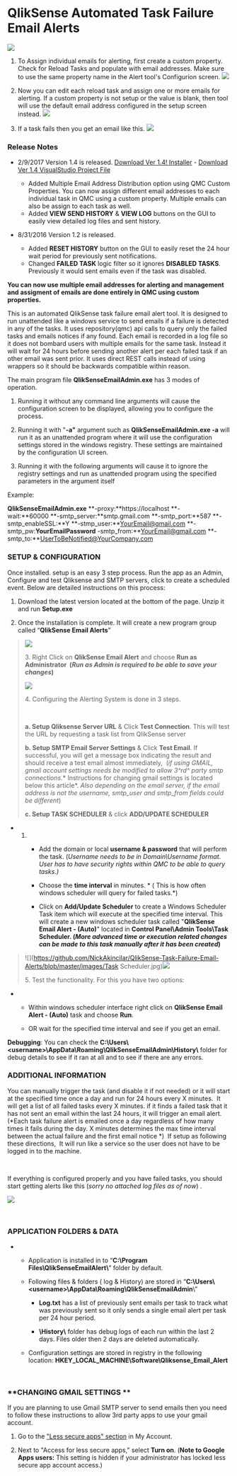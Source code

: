 
QlikSense Automated Task Failure Email Alerts
=============================================

![](https://github.com/NickAkincilar/QlikSense-Task-Failure-Email-Alerts/blob/master/images/ScreenshotV14a.png)


1. To Assign individual emails for alerting, first create a custom property. Check for Reload Tasks and populate with email addresses. Make sure to use the same property name in the Alert tool's Configurion screen.
![](https://github.com/NickAkincilar/QlikSense-Task-Failure-Email-Alerts/blob/master/images/QMC_property.png)


2. Now you can edit each reload task and assign one or more emails for alerting. If a custom property is not setup or the value is blank, then tool will use the default email address configured in the setup screen instead.
![](https://github.com/NickAkincilar/QlikSense-Task-Failure-Email-Alerts/blob/master/images/QMC_Task.png)

3. If a task fails then you get an email like this.
![](https://github.com/NickAkincilar/QlikSense-Task-Failure-Email-Alerts/blob/master/images/Email2.jpg)

### Release Notes

- 2/9/2017 Version 1.4 is released.  [Download Ver 1.4! Installer](https://github.com/NickAkincilar/QlikSense-Task-Failure-Email-Alerts/blob/master/QlikSense_Email_Alerts_V1_4.zip)  -  [Download Ver 1.4 VisualStudio Project File](https://github.com/NickAkincilar/QlikSense-Task-Failure-Email-Alerts/blob/master/QlikSenseEmailAdmin_V14_VS_Project.zip)
    - Added Multiple Email Address Distribution option using QMC Custom Properties. You can now assign different email addresses to each individual task in QMC using a custom property. Multiple emails can also be assign to each task as well. 
    - Added **VIEW SEND HISTORY** & **VIEW LOG** buttons on the GUI to easily view detailed log files and sent history.

- 8/31/2016 Version 1.2 is released. 
    - Added **RESET HISTORY** button on the GUI to easily reset the 24 hour wait period for previously sent notifications.
    - Changed **FAILED TASK** logic filter so it ignores **DISABLED TASKS**. Previously it would sent emails even if the task was disabled.

**You can now use multiple email addresses for alerting and management and assigment of emails are done entirely in QMC using custom properties.**

This is an automated QlikSense task failure email alert tool. It is
designed to run unattended like a windows service to send emails if a
failure is detected in any of the tasks. It uses repository(qmc) api
calls to query only the failed tasks and emails notices if any found.
Each email is recorded in a log file so it does not bombard users with
multiple emails for the same task. Instead it will wait for 24 hours
before sending another alert per each failed task if an other email was
sent prior. It uses direct REST calls instead of using wrappers so it
should be backwards compatible within reason.

The main program file **QlikSenseEmailAdmin.exe** has 3 modes of
operation.

1.  Running it without any command line arguments will cause the
    configuration screen to be displayed, allowing you to configure
    the process.

2.  Running it with "**-a"** argument such as **QlikSenseEmailAdmin.exe
    -a** will run it as an unattended program where it will use the
    configuration settings stored in the windows registry. These
    settings are maintained by the configuration UI screen.

3.  Running it with the following arguments will cause it to ignore the
    registry settings and run as unattended program using the specified
    parameters in the argument itself

Example: 

**QlikSenseEmailAdmin.exe** **-proxy:**https://localhost **-wait:**60000 **-smtp\_server:**smtp.gmail.com **-smtp\_port:**587 **-smtp\_enableSSL:**Y **-stmp\_user:**YourEmail@gmail.com **-smtp\_pw:**YourEmailPassword** -smtp\_from:**YourEmail@gmail.com
**-smtp\_to:**UserToBeNotified@YourCompany.com

### **SETUP & CONFIGURATION**

Once installed. setup is an easy 3 step process. Run the app as an
Admin, Configure and test Qliksense and SMTP servers, click to create a
scheduled event. Below are detailed instructions on this process:

1.  Download the latest version located at the bottom of the page. Unzip
    it and run **Setup.exe**

2.  Once the installation is complete. It will create a new program
    group called “**QlikSense Email Alerts**”

> ![](https://github.com/NickAkincilar/QlikSense-Task-Failure-Email-Alerts/blob/master/images/ProgramMenu.jpg)
>
> 3\. Right Click on **QlikSense Email Alert** and choose **Run as
> Administrator  (*Run as Admin is required to be able to save your
> changes*)**
>
> ![](https://github.com/NickAkincilar/QlikSense-Task-Failure-Email-Alerts/blob/master/images/ProgramsAdmin.jpg)
>
> 4\. Configuring the Alerting System is done in 3 steps.
>
>  
>
> **a. Setup Qliksense Server URL** & Click **Test Connection**. This
> will test the URL by requesting a task list from QlikSense server
>
> **b. Setup SMTP Email Server Settings** & Click **Test Email**. If
> successful, you will get a message box indicating the result and
> should receive a test email almost immediately,  (*if using GMAIL,
> gmail account settings needs be modified to allow 3^rd^ party smtp
> connections*.* Instructions for changing gmail settings is located
> below this article*. *Also depending on the email server, if the email
> address is not the username, smtp\_user and smtp\_from fields could be
> different*) 
>
> **c. Setup TASK SCHEDULER** & click **ADD/UPDATE SCHEDULER** 

-   1.  -   Add the domain or local **username & password** that will
            perform the task. (*Username needs to be in Domain\\Username
            format*. *User has to have security rights within QMC to be
            able to query tasks.)*

        -   Choose the **time interval** in minutes. * ( This is how
            often windows scheduler will query for failed tasks.*)

        -   Click on **Add/Update Scheduler** to create a Windows
            Scheduler Task item which will execute at the specified
            time interval. This will create a new windows scheduler task
            called "**QlikSense Email Alert - (Auto)**" located in
            **Control Panel\\Admin Tools\\Task Scheduler. (***More
            advanced time or execution related changes can be made to
            this task manually after it has been created***)** 

> ![](https://github.com/NickAkincilar/QlikSense-Task-Failure-Email-Alerts/blob/master/images/Task Scheduler.jpg)![](https://github.com/NickAkincilar/QlikSense-Task-Failure-Email-Alerts/blob/master/images/TaskUI.jpg)
>
> 5\. Test the functionality. For this you have two options: 

-   -   Within windows scheduler interface right click on **QlikSense
        Email Alert - (Auto)** task and choose **Run**.

    -   OR wait for the specified time interval and see if you get
        an email.  

**Debugging**: You can check
the **C:\\Users\\&lt;username&gt;\\AppData\\Roaming\\QlikSenseEmailAdmin\\History\\**
folder for debug details to see if it ran at all and to see if there are
any errors.

### ADDITIONAL INFORMATION

You can manually trigger the task (and disable it if not needed) or it
will start at the specified time once a day and run for 24 hours every X
minutes.  It will get a list of all failed tasks every X minutes. if it
finds a failed task that it has not sent an email within the last 24
hours, it will trigger an email alert. (*Each task failure alert is
emailed once a day regardless of how many times it fails during the day.
X minutes determines the max time interval between the actual failure
and the first email notice *)  If setup as following these directions,
 It will run like a service so the user does not have to be logged in to
the machine.

 

If everything is configured properly and you have failed tasks, you
should start getting alerts like this (*sorry no attached log files as
of now*) .

![](https://github.com/NickAkincilar/QlikSense-Task-Failure-Email-Alerts/blob/master/images/Email2.jpg)


 

### **APPLICATION FOLDERS & DATA**

-   -   Application is installed in to “**C:\\Program
        Files\\QlikSenseEmailAlert\\**” folder by default.

    -   Following files & folders ( log & History) are stored in
        “**C:\\Users\\&lt;username&gt;\\AppData\\Roaming\\QlikSenseEmailAdmin**\\”

        -   **Log.txt** has a list of previously sent emails per task to
            track what was previously sent so it only sends a single
            email alert per task per 24 hour period.

        -   **\\History\\** folder has debug logs of each run within the
            last 2 days. Files older then 2 days are
            deleted automatically.

    -   Configuration settings are stored in registry in the following
        location: **HKEY\_LOCAL\_MACHINE\\Software\\Qliksense\_Email\_Alert** 


 

### **CHANGING GMAIL SETTINGS **

If you are planning to use Gmail SMTP server to send emails then you
need to follow these instructions to allow 3rd party apps to use your
gmail account.

1.  Go to the ["Less secure apps"
    section](http://www.google.com/settings/security/lesssecureapps) in
    My Account.

2.  Next to "Access for less secure apps," select **Turn on**. (**Note
    to Google Apps users:** This setting is hidden if your administrator
    has locked less secure app account access.)




